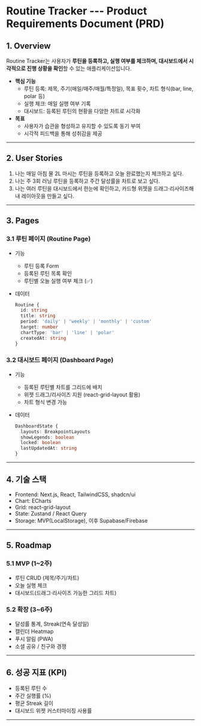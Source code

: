 
# Routine Tracker --- Product Requirements Document (PRD)

## 1. Overview

Routine Tracker는 사용자가 **루틴을 등록하고, 실행 여부를 체크하며,
대시보드에서 시각적으로 진행 상황을 확인**할 수 있는 애플리케이션입니다.

-   **핵심 기능**
    -   루틴 등록: 제목, 주기(매일/매주/매월/특정일), 목표 횟수, 차트
        형식(bar, line, polar 등)
    -   실행 체크: 매일 실행 여부 기록
    -   대시보드: 등록된 루틴의 현황을 다양한 차트로 시각화
-   **목표**
    -   사용자가 습관을 형성하고 유지할 수 있도록 동기 부여
    -   시각적 피드백을 통해 성취감을 제공

------------------------------------------------------------------------

## 2. User Stories

1.  나는 매일 아침 물 2L 마시는 루틴을 등록하고 오늘 완료했는지 체크하고
    싶다.
2.  나는 주 3회 러닝 루틴을 등록하고 주간 달성률을 차트로 보고 싶다.
3.  나는 여러 루틴을 대시보드에서 한눈에 확인하고, 카드형 위젯을
    드래그·리사이즈해 내 레이아웃을 만들고 싶다.

------------------------------------------------------------------------

## 3. Pages

### 3.1 루틴 페이지 (Routine Page)

-   기능

    -   루틴 등록 Form
    -   등록된 루틴 목록 확인
    -   루틴별 오늘 실행 여부 체크 (✅)

-   데이터

    ``` ts
    Routine {
      id: string
      title: string
      period: 'daily' | 'weekly' | 'monthly' | 'custom'
      target: number
      chartType: 'bar' | 'line' | 'polar'
      createdAt: string
    }
    ```

### 3.2 대시보드 페이지 (Dashboard Page)

-   기능

    -   등록된 루틴별 차트를 그리드에 배치
    -   위젯 드래그/리사이즈 지원 (react-grid-layout 활용)
    -   차트 형식 변경 가능

-   데이터

    ``` ts
    DashboardState {
      layouts: BreakpointLayouts
      showLegends: boolean
      locked: boolean
      lastUpdatedAt: string
    }
    ```

------------------------------------------------------------------------

## 4. 기술 스택

-   Frontend: Next.js, React, TailwindCSS, shadcn/ui
-   Chart: ECharts
-   Grid: react-grid-layout
-   State: Zustand / React Query
-   Storage: MVP(LocalStorage), 이후 Supabase/Firebase

------------------------------------------------------------------------

## 5. Roadmap

### 5.1 MVP (1~2주)

-   루틴 CRUD (제목/주기/차트)
-   오늘 실행 체크
-   대시보드(드래그·리사이즈 가능한 그리드 차트)

### 5.2 확장 (3~6주)

-   달성률 통계, Streak(연속 달성일)
-   캘린더 Heatmap
-   푸시 알림 (PWA)
-   소셜 공유 / 친구와 경쟁

------------------------------------------------------------------------

## 6. 성공 지표 (KPI)

-   등록된 루틴 수
-   주간 실행률 (%)
-   평균 Streak 길이
-   대시보드 위젯 커스터마이징 사용률

------------------------------------------------------------------------
